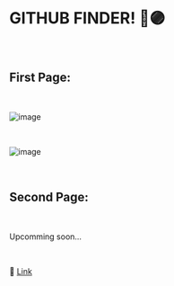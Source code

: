 # GITHUB FINDER! 🔵🟣

<br>

## First Page:

<br>

![image](https://user-images.githubusercontent.com/109248116/224195161-33ac180b-0816-4728-8823-18cfe3dc254d.png)

<br>

![image](https://user-images.githubusercontent.com/109248116/224195207-a03ac3b8-5648-4d2e-a509-f89be3d2c04e.png)

<br>

## Second Page:

<br>

Upcomming soon...

<br>

🔗 [Link](https://github-finder-bice-xi.vercel.app/)


